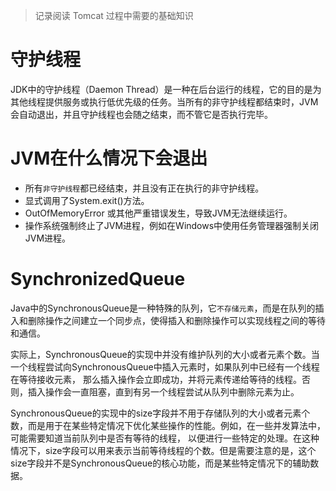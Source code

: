 > 记录阅读 Tomcat 过程中需要的基础知识

# 守护线程
JDK中的守护线程（Daemon Thread）是一种在后台运行的线程，它的目的是为其他线程提供服务或执行低优先级的任务。当所有的非守护线程都结束时，JVM会自动退出，并且守护线程也会随之结束，而不管它是否执行完毕。

# JVM在什么情况下会退出
- 所有`非守护线程`都已经结束，并且没有正在执行的非守护线程。
- 显式调用了System.exit()方法。
- OutOfMemoryError 或其他严重错误发生，导致JVM无法继续运行。
- 操作系统强制终止了JVM进程，例如在Windows中使用任务管理器强制关闭JVM进程。

# SynchronizedQueue
Java中的SynchronousQueue是一种特殊的队列，它`不存储元素`，而是在队列的插入和删除操作之间建立一个同步点，使得插入和删除操作可以实现线程之间的等待和通信。

实际上，SynchronousQueue的实现中并没有维护队列的大小或者元素个数。当一个线程尝试向SynchronousQueue中插入元素时，如果队列中已经有一个线程在等待接收元素，
那么插入操作会立即成功，并将元素传递给等待的线程。否则，插入操作会一直阻塞，直到有另一个线程尝试从队列中删除元素为止。

SynchronousQueue的实现中的size字段并不用于存储队列的大小或者元素个数，而是用于在某些特定情况下优化某些操作的性能。例如，在一些并发算法中，可能需要知道当前队列中是否有等待的线程，
以便进行一些特定的处理。在这种情况下，size字段可以用来表示当前等待线程的个数。但是需要注意的是，这个size字段并不是SynchronousQueue的核心功能，而是某些特定情况下的辅助数据。